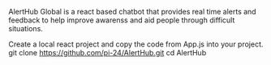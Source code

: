 AlertHub Global is a react based chatbot that provides real time alerts and feedback to help improve awarenss and aid people through difficult situations.

Create a local react project and copy the code from App.js into your project.
git clone https://github.com/pi-24/AlertHub.git
cd AlertHub
